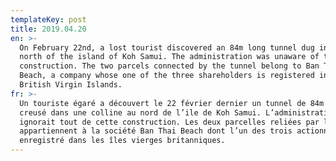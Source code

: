 ```yaml
---
templateKey: post
title: 2019.04.20
en: >-
  On February 22nd, a lost tourist discovered an 84m long tunnel dug in a hill
  north of the island of Koh Samui. The administration was unaware of this
  construction. The two parcels connected by the tunnel belong to Ban Thai
  Beach, a company whose one of the three shareholders is registered in the
  British Virgin Islands.  
fr: >-
  Un touriste égaré a découvert le 22 février dernier un tunnel de 84m de long
  creusé dans une colline au nord de l’ile de Koh Samui. L’administration
  ignorait tout de cette construction. Les deux parcelles reliées par le tunnel
  appartiennent à la société Ban Thai Beach dont l’un des trois actionnaires est
  enregistré dans les îles vierges britanniques.
---
```


